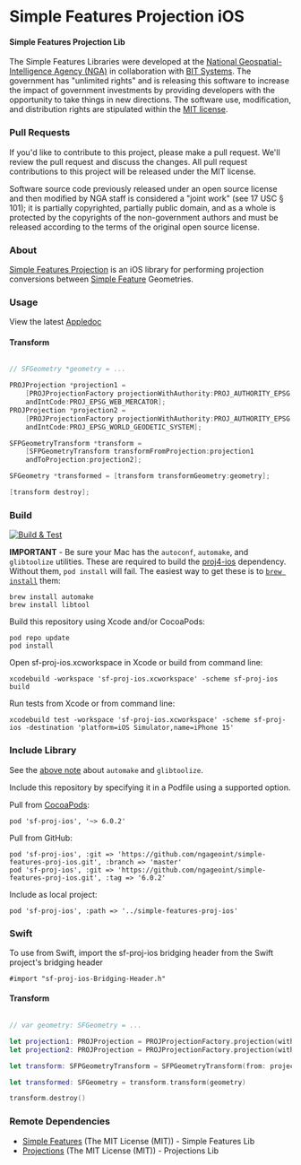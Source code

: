 # Simple Features Projection iOS

#### Simple Features Projection Lib ####

The Simple Features Libraries were developed at the [National Geospatial-Intelligence Agency (NGA)](http://www.nga.mil/) in collaboration with [BIT Systems](https://www.caci.com/bit-systems/). The government has "unlimited rights" and is releasing this software to increase the impact of government investments by providing developers with the opportunity to take things in new directions. The software use, modification, and distribution rights are stipulated within the [MIT license](http://choosealicense.com/licenses/mit/).

### Pull Requests ###
If you'd like to contribute to this project, please make a pull request. We'll review the pull request and discuss the changes. All pull request contributions to this project will be released under the MIT license.

Software source code previously released under an open source license and then modified by NGA staff is considered a "joint work" (see 17 USC § 101); it is partially copyrighted, partially public domain, and as a whole is protected by the copyrights of the non-government authors and must be released according to the terms of the original open source license.

### About ###

[Simple Features Projection](http://ngageoint.github.io/simple-features-proj-ios/) is an iOS library for performing projection conversions between [Simple Feature](https://github.com/ngageoint/simple-features-ios) Geometries.

### Usage ###

View the latest [Appledoc](http://ngageoint.github.io/simple-features-proj-ios/docs/api/)

#### Transform ####

```objectivec

// SFGeometry *geometry = ...

PROJProjection *projection1 =
    [PROJProjectionFactory projectionWithAuthority:PROJ_AUTHORITY_EPSG
    andIntCode:PROJ_EPSG_WEB_MERCATOR];
PROJProjection *projection2 =
    [PROJProjectionFactory projectionWithAuthority:PROJ_AUTHORITY_EPSG
    andIntCode:PROJ_EPSG_WORLD_GEODETIC_SYSTEM];

SFPGeometryTransform *transform =
    [SFPGeometryTransform transformFromProjection:projection1
    andToProjection:projection2];

SFGeometry *transformed = [transform transformGeometry:geometry];

[transform destroy];

```

### Build ###

[![Build & Test](https://github.com/ngageoint/simple-features-proj-ios/workflows/Build%20&%20Test/badge.svg)](https://github.com/ngageoint/simple-features-proj-ios/actions/workflows/build-test.yml)

**IMPORTANT** -
Be sure your Mac has the `autoconf`, `automake`, and `glibtoolize` utilities.  These are required to build
the [proj4-ios](https://cocoapods.org/pods/proj4-ios) dependency.  Without them, `pod install` will fail.  The easiest way to get these is to [`brew install`](https://brew.sh/) them:
```
brew install automake
brew install libtool
```

Build this repository using Xcode and/or CocoaPods:

    pod repo update
    pod install

Open sf-proj-ios.xcworkspace in Xcode or build from command line:

    xcodebuild -workspace 'sf-proj-ios.xcworkspace' -scheme sf-proj-ios build

Run tests from Xcode or from command line:

    xcodebuild test -workspace 'sf-proj-ios.xcworkspace' -scheme sf-proj-ios -destination 'platform=iOS Simulator,name=iPhone 15'

### Include Library ###

See the [above note](https://github.com/ngageoint/simple-features-proj-ios#build) about `automake` and `glibtoolize`.

Include this repository by specifying it in a Podfile using a supported option.

Pull from [CocoaPods](https://cocoapods.org/pods/sf-proj-ios):

    pod 'sf-proj-ios', '~> 6.0.2'

Pull from GitHub:

    pod 'sf-proj-ios', :git => 'https://github.com/ngageoint/simple-features-proj-ios.git', :branch => 'master'
    pod 'sf-proj-ios', :git => 'https://github.com/ngageoint/simple-features-proj-ios.git', :tag => '6.0.2'

Include as local project:

    pod 'sf-proj-ios', :path => '../simple-features-proj-ios'

### Swift ###

To use from Swift, import the sf-proj-ios bridging header from the Swift project's bridging header

    #import "sf-proj-ios-Bridging-Header.h"

#### Transform ####

```swift

// var geometry: SFGeometry = ...

let projection1: PROJProjection = PROJProjectionFactory.projection(withAuthority: PROJ_AUTHORITY_EPSG, andIntCode: PROJ_EPSG_WEB_MERCATOR)
let projection2: PROJProjection = PROJProjectionFactory.projection(withAuthority: PROJ_AUTHORITY_EPSG, andIntCode: PROJ_EPSG_WORLD_GEODETIC_SYSTEM)

let transform: SFPGeometryTransform = SFPGeometryTransform(from: projection1, andTo: projection2)

let transformed: SFGeometry = transform.transform(geometry)

transform.destroy()

```

### Remote Dependencies ###

* [Simple Features](https://github.com/ngageoint/simple-features-ios) (The MIT License (MIT)) - Simple Features Lib
* [Projections](https://github.com/ngageoint/projections-ios) (The MIT License (MIT)) - Projections Lib
